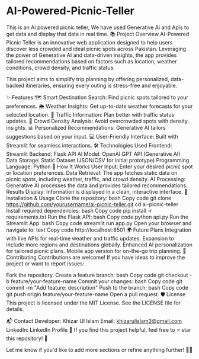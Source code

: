 # AI-Powered-Picnic-Teller
This is an Ai powered picnic teller, We have used Generative Ai and Apis to get data and display that data in real time.
📚 Project Overview
AI-Powered Picnic Teller is an innovative web application designed to help users discover less crowded and ideal picnic spots across Pakistan. Leveraging the power of Generative AI and data-driven insights, the app provides tailored recommendations based on factors such as location, weather conditions, crowd density, and traffic status.

This project aims to simplify trip planning by offering personalized, data-backed itineraries, ensuring every outing is stress-free and enjoyable.

✨ Features
🗺️ Smart Destination Search: Find picnic spots tailored to your preferences.
🌦️ Weather Insights: Get up-to-date weather forecasts for your selected location.
🚗 Traffic Information: Plan better with traffic status updates.
👥 Crowd Density Analysis: Avoid overcrowded spots with density insights.
📊 Personalized Recommendations: Generative AI tailors suggestions based on your input.
💻 User-Friendly Interface: Built with Streamlit for seamless interactions.
🛠️ Technologies Used
Frontend: Streamlit
Backend: Flask API
AI Model: OpenAI GPT API (Generative AI)
Data Storage: Static Dataset (JSON/CSV for initial prototype)
Programming Language: Python
🧠 How It Works
User Input: Enter your desired picnic spot or location preferences.
Data Retrieval: The app fetches static data on picnic spots, including weather, traffic, and crowd density.
AI Processing: Generative AI processes the data and provides tailored recommendations.
Results Display: Information is displayed in a clean, interactive interface.
🚀 Installation & Usage
Clone the repository:
bash
Copy code
git clone https://github.com/yourusername/ai-picnic-teller.git
cd ai-picnic-teller
Install required dependencies:
bash
Copy code
pip install -r requirements.txt
Run the Flask API:
bash
Copy code
python api.py
Run the Streamlit App:
bash
Copy code
streamlit run app.py
Open your browser and navigate to:
text
Copy code
http://localhost:8501
🌍 Future Plans
Integration with live APIs for real-time weather and traffic updates.
Expansion to include more regions and destinations globally.
Enhanced AI personalization for tailored picnic plans.
Mobile app version for on-the-go trip planning.
🤝 Contributing
Contributions are welcome! If you have ideas to improve the project or want to report issues:

Fork the repository.
Create a feature branch:
bash
Copy code
git checkout -b feature/your-feature-name
Commit your changes:
bash
Copy code
git commit -m "Add feature: description"
Push to the branch:
bash
Copy code
git push origin feature/your-feature-name
Open a pull request.
🛡️ License
This project is licensed under the MIT License. See the LICENSE file for details.

📬 Contact
Developer: Khizar Ul Islam
Email: khizarulislam3@gmail.com
LinkedIn: LinkedIn Profile
🌟 If you find this project helpful, feel free to ⭐ star this repository! 🌟

Let me know if you'd like to add more sections or refine anything further! 🚀😊
